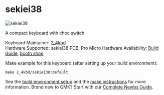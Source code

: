 # sekiei38

![sekiei38](https://user-images.githubusercontent.com/53393713/80955405-3bc16980-8e3a-11ea-9a53-3ca6083c35af.JPG)

A compact keyboard with choc switch.

Keyboard Maintainer: [2_4kbd](https://github.com/2-4kbd)  
Hardware Supported: sekiei38 PCB, Pro Micro
Hardware Availability: [Build Guide](https://nashi-kbd.hatenablog.com/entry/2019/08/24/185701), [booth shop](https://2-4kbd.booth.pm/items/1479069)

Make example for this keyboard (after setting up your build environment):

    make 2_4kbd/sekiei38:default

See the [build environment setup](https://docs.qmk.fm/#/getting_started_build_tools) and the [make instructions](https://docs.qmk.fm/#/getting_started_make_guide) for more information. Brand new to QMK? Start with our [Complete Newbs Guide](https://docs.qmk.fm/#/newbs).
